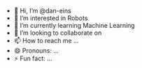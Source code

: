 - 👋 Hi, I’m @dan-eins
- 👀 I’m interested in Robots
- 🌱 I’m currently learning Machine Learning
- 💞️ I’m looking to collaborate on 
- 📫 How to reach me ...
- 😄 Pronouns: ...
- ⚡ Fun fact: ...

<!---
dan-eins/dan-eins is a ✨ special ✨ repository because its `README.md` (this file) appears on your GitHub profile.
You can click the Preview link to take a look at your changes.
--->
